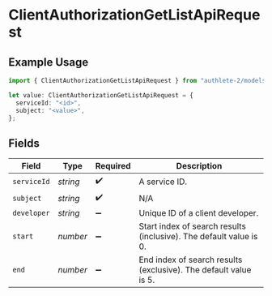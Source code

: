 # ClientAuthorizationGetListApiRequest

## Example Usage

```typescript
import { ClientAuthorizationGetListApiRequest } from "authlete-2/models/operations";

let value: ClientAuthorizationGetListApiRequest = {
  serviceId: "<id>",
  subject: "<value>",
};
```

## Fields

| Field                                                              | Type                                                               | Required                                                           | Description                                                        |
| ------------------------------------------------------------------ | ------------------------------------------------------------------ | ------------------------------------------------------------------ | ------------------------------------------------------------------ |
| `serviceId`                                                        | *string*                                                           | :heavy_check_mark:                                                 | A service ID.                                                      |
| `subject`                                                          | *string*                                                           | :heavy_check_mark:                                                 | N/A                                                                |
| `developer`                                                        | *string*                                                           | :heavy_minus_sign:                                                 | Unique ID of a client developer.<br/>                              |
| `start`                                                            | *number*                                                           | :heavy_minus_sign:                                                 | Start index of search results (inclusive). The default value is 0. |
| `end`                                                              | *number*                                                           | :heavy_minus_sign:                                                 | End index of search results (exclusive). The default value is 5.<br/> |